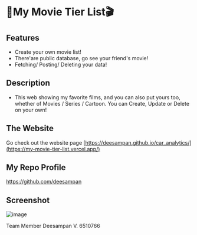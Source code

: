 # 🎥My Movie Tier List🎬


## Features

  - Create your own movie list!
  - There'are public database, go see your friend's movie!
  - Fetching/ Posting/ Deleting your data!

## Description
  - This web showing my favorite films, and you can also put yours too, whether of Movies / Series / Cartoon.
You can Create, Update or Delete on your own!

## The Website

  Go check out the website page [https://deesampan.github.io/car_analytics/](https://my-movie-tier-list.vercel.app/)
## My Repo Profile
  https://github.com/deesampan


## Screenshot
![image](https://github.com/user-attachments/assets/9907e899-5e7b-4f37-aeb9-b0d99d297289)


Team Member
Deesampan V. 6510766
